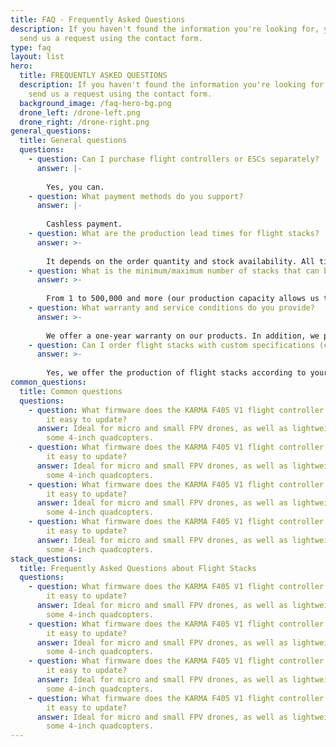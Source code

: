 ```yaml
---
title: FAQ - Frequently Asked Questions
description: If you haven't found the information you're looking for, you can
  send us a request using the contact form.
type: faq
layout: list
hero:
  title: FREQUENTLY ASKED QUESTIONS
  description: If you haven't found the information you're looking for, you can
    send us a request using the contact form.
  background_image: /faq-hero-bg.png
  drone_left: /drone-left.png
  drone_right: /drone-right.png
general_questions:
  title: General questions
  questions:
    - question: Can I purchase flight controllers or ESCs separately?
      answer: |-
        
        Yes, you can.
    - question: What payment methods do you support?
      answer: |-
        
        Cashless payment.
    - question: What are the production lead times for flight stacks?
      answer: >-
        
        It depends on the order quantity and stock availability. All timelines are discussed upon ordering, and we strictly adhere to the agreed deadlines.
    - question: What is the minimum/maximum number of stacks that can be ordered?
      answer: >-
        
        From 1 to 500,000 and more (our production capacity allows us to handle large-scale orders). For high-volume orders, we offer contract manufacturing.
    - question: What warranty and service conditions do you provide?
      answer: >-
        
        We offer a one-year warranty on our products. In addition, we provide after-sales service, including consultations, technical support, and supply of necessary spare parts. This means you can always count on our assistance even after the product has been installed.
    - question: Can I order flight stacks with custom specifications (custom design)?
      answer: >-
        
        Yes, we offer the production of flight stacks according to your specific technical requirements. Our team of engineers can adapt standard solutions or develop a board from scratch to meet your needs.
common_questions:
  title: Common questions
  questions:
    - question: What firmware does the KARMA F405 V1 flight controller support, and is
        it easy to update?
      answer: Ideal for micro and small FPV drones, as well as lightweight 3-inch or
        some 4-inch quadcopters.
    - question: What firmware does the KARMA F405 V1 flight controller support, and is
        it easy to update?
      answer: Ideal for micro and small FPV drones, as well as lightweight 3-inch or
        some 4-inch quadcopters.
    - question: What firmware does the KARMA F405 V1 flight controller support, and is
        it easy to update?
      answer: Ideal for micro and small FPV drones, as well as lightweight 3-inch or
        some 4-inch quadcopters.
    - question: What firmware does the KARMA F405 V1 flight controller support, and is
        it easy to update?
      answer: Ideal for micro and small FPV drones, as well as lightweight 3-inch or
        some 4-inch quadcopters.
stack_questions:
  title: Frequently Asked Questions about Flight Stacks
  questions:
    - question: What firmware does the KARMA F405 V1 flight controller support, and is
        it easy to update?
      answer: Ideal for micro and small FPV drones, as well as lightweight 3-inch or
        some 4-inch quadcopters.
    - question: What firmware does the KARMA F405 V1 flight controller support, and is
        it easy to update?
      answer: Ideal for micro and small FPV drones, as well as lightweight 3-inch or
        some 4-inch quadcopters.
    - question: What firmware does the KARMA F405 V1 flight controller support, and is
        it easy to update?
      answer: Ideal for micro and small FPV drones, as well as lightweight 3-inch or
        some 4-inch quadcopters.
    - question: What firmware does the KARMA F405 V1 flight controller support, and is
        it easy to update?
      answer: Ideal for micro and small FPV drones, as well as lightweight 3-inch or
        some 4-inch quadcopters.
---
```

